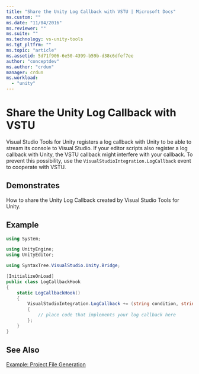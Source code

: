 ```yaml
---
title: "Share the Unity Log Callback with VSTU | Microsoft Docs"
ms.custom: ""
ms.date: "11/04/2016"
ms.reviewer: ""
ms.suite: ""
ms.technology: vs-unity-tools
ms.tgt_pltfrm: ""
ms.topic: "article"
ms.assetid: 5d71f906-6e50-4399-b59b-d38c6dfef7ee
author: "conceptdev"
ms.author: "crdun"
manager: crdun
ms.workload:
  - "unity"
---
```

# Share the Unity Log Callback with VSTU
Visual Studio Tools for Unity registers a log callback with Unity to be able to stream its console to Visual Studio. If your editor scripts also register a log callback with Unity, the VSTU callback might interfere with your callback. To prevent this possibility, use the `VisualStudioIntegration.LogCallback` event to cooperate with VSTU.

## Demonstrates
 How to share the Unity Log Callback created by Visual Studio Tools for Unity.

## Example

```csharp
using System;

using UnityEngine;
using UnityEditor;

using SyntaxTree.VisualStudio.Unity.Bridge;

[InitializeOnLoad]
public class LogCallbackHook
{
    static LogCallbackHook()
    {
        VisualStudioIntegration.LogCallback += (string condition, string trace, LogType type) =>
        {
            // place code that implements your log callback here
        };
    }
}
```

## See Also
 [Example: Project File Generation](../cross-platform/customize-project-files-created-by-vstu.md)
